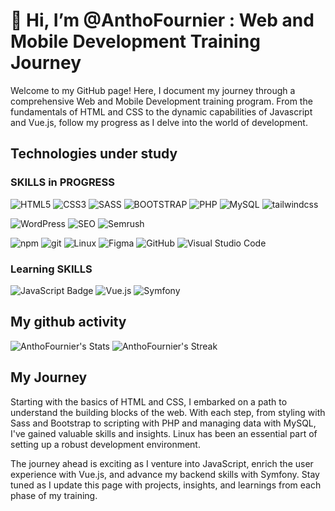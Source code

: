 # 👋 Hi, I’m @AnthoFournier : Web and Mobile Development Training Journey

Welcome to my GitHub page! Here, I document my journey through a comprehensive Web and Mobile Development training program. From the fundamentals of HTML and CSS to the dynamic capabilities of Javascript and Vue.js, follow my progress as I delve into the world of development.

## Technologies under study

### SKILLS in PROGRESS

![HTML5](https://img.shields.io/badge/CODE-HTML5-blueviolet?=flat&logo=html5&logoColor=E34F26&color=E34F26)
![CSS3](https://img.shields.io/badge/CODE-CSS3-blueviolet?style=flat&logo=css3&logoColor=1572B6&color=1572B6)
![SASS](https://img.shields.io/badge/CODE-Sass-blueviolet?=flat&logo=sass&logoColor=CC6699&color=CC6699)
![BOOTSTRAP](https://img.shields.io/badge/CODE-Bootstrap-blueviolet?=flat&logo=Bootstrap&logoColor=7952B3&color=7952B3)
![PHP](https://img.shields.io/badge/CODE-php-blueviolet?=flat&logo=php&logoColor=777BB4&color=777BB4)
![MySQL](https://img.shields.io/badge/CODE-MySQL-blueviolet?=flat&logo=MySQL&logoColor=4479A1&color=4479A1)
![tailwindcss](https://img.shields.io/badge/CODE-Tailwind_CSS-blueviolet?=flat&logo=tailwindcss&logoColor=06B6D4&color=06B6D4)

![WordPress](https://img.shields.io/badge/CMS-WordPress-blueviolet?=flat&logo=wordpress&logoColor=21759B&color=21759B)
![SEO](https://img.shields.io/badge/SEO-SEO-blueviolet?=flat&logo=google&logoColor=4285F4&color=4285F4)
![Semrush](https://img.shields.io/badge/SEO-Semrush-blueviolet?=flat&logo=semrush&logoColor=FF642D&color=FF642D)

![npm](https://img.shields.io/badge/TOOLS-npm-blueviolet?=flat&logo=npm&logoColor=CB3837&color=CB3837)
![git](https://img.shields.io/badge/TOOLS-Git-blueviolet?=flat&logo=git&logoColor=F05032&color=F05032)
![Linux](https://img.shields.io/badge/TOOLS-Linux-blueviolet?=flat&logo=linux&logoColor=FCC624&color=FCC624)
![Figma](https://img.shields.io/badge/TOOLS-Figma-blueviolet?=flat&logo=figma&logoColor=F24E1E&color=F24E1E)
![GitHub](https://img.shields.io/badge/TOOLS-GitHub-blueviolet?=flat&logo=github&logoColor=181717&color=181717)
![Visual Studio Code](https://img.shields.io/badge/TOOLS-VisualStudioCode-blueviolet?=flat&logo=visualstudiocode&logoColor=007ACC&color=007ACC)

### Learning SKILLS
![JavaScript Badge](https://img.shields.io/badge/Code-JavaScript-blueviolet?style=flat&logo=javascript&color=yellow)
![Vue.js](https://img.shields.io/badge/CODE-Vue.js-blueviolet?=flat&logo=vuedotjs&logoColor=4FC08D&color=4FC08D)
![Symfony](https://img.shields.io/badge/CODE-Symfony-blueviolet?=flat&logo=symfony&logoColor=000000&color=000000)

## My github activity
![AnthoFournier's Stats](https://github-readme-stats.vercel.app/api?username=AnthoFournier&theme=shades-of-purple&show_icons=true&hide_border=false&count_private=true)
![AnthoFournier's Streak](https://github-readme-streak-stats.herokuapp.com/?user=AnthoFournier&theme=shades-of-purple&hide_border=false)

## My Journey

Starting with the basics of HTML and CSS, I embarked on a path to understand the building blocks of the web. With each step, from styling with Sass and Bootstrap to scripting with PHP and managing data with MySQL, I've gained valuable skills and insights. Linux has been an essential part of setting up a robust development environment.

The journey ahead is exciting as I venture into JavaScript, enrich the user experience with Vue.js, and advance my backend skills with Symfony. Stay tuned as I update this page with projects, insights, and learnings from each phase of my training.
